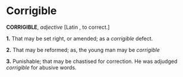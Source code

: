 # Corrigible

**CORRIGIBLE**, _adjective_ \[Latin , to correct.\]

**1.** That may be set right, or amended; as a _corrigible_ defect.

**2.** That may be reformed; as, the young man may be _corrigible_

**3.** Punishable; that may be chastised for correction. He was adjudged _corrigible_ for abusive words.